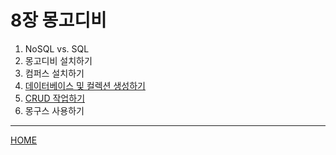 # 8장 몽고디비

1. NoSQL vs. SQL
2. 몽고디비 설치하기
3. 컴퍼스 설치하기
4. [데이터베이스 및 컬렉션 생성하기](./04.md)
5. [CRUD 작업하기](./05.md)
6. 몽구스 사용하기

-----
[HOME](../../README.md)
